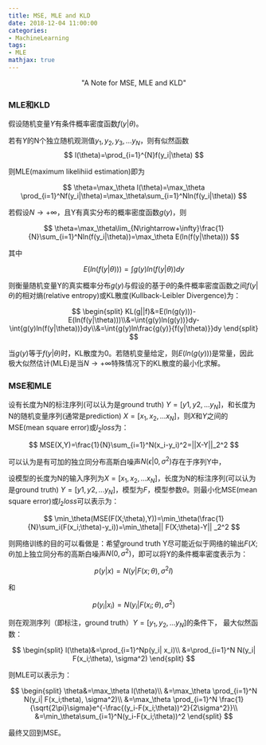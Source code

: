 ```yaml
---
title: MSE, MLE and KLD
date: 2018-12-04 11:00:00
categories:
- MachineLearning
tags:
- MLE
mathjax: true
---
```


<center>"A Note for MSE, MLE and KLD"</center>

<!-- more -->

### MLE和KLD

假设随机变量$Y$有条件概率密度函数$f(y{|}\theta)$。

若有$Y$的N个独立随机观测值$y_1,y_2,y_3,...y_N$，则有似然函数
$$
l(\theta)=\prod_{i=1}^{N}f(y_i|\theta)
$$

则MLE(maximum likelihiid estimation)即为

$$
\theta=\max_\theta l(\theta)=\max_\theta \prod_{i=1}^Nf(y_i|\theta)=\max_\theta\sum_{i=1}^Nln(f(y_i|\theta))
$$

若假设$N\rightarrow+\infty$，且Y有真实分布的概率密度函数$g(y)$，则

$$
\theta=\max_\theta\lim_{N\rightarrow+\infty}\frac{1}{N}\sum_{i=1}^Nln(f(y_i|\theta))=\max_\theta E(ln(f(y|\theta)))
$$

其中

$$
E(ln(f(y|\theta)))=\int g(y)ln(f(y|\theta))dy
$$

则衡量随机变量Y的真实概率分布$g(y)$与假设的基于$\theta$的条件概率密度函数之间$f(y|\theta)$的相对熵(relative entropy)或KL散度(Kullback-Leibler Divergence)为：

$$
\begin{split}
KL(g||f)&=E(ln(g(y)))-E(ln(f(y|\theta)))\\&=\int{g(y)ln(g(y))}dy-\int{g(y)ln(f(y|\theta))}dy\\&=\int{g(y)ln\frac{g(y)}{f(y|\theta)}}dy
\end{split}
$$

当$g(y)$等于$f(y|\theta)$时，KL散度为0。若随机变量给定，则$E(ln(g(y)))$是常量，因此极大似然估计(MLE)是当$N\rightarrow+\infty$特殊情况下的KL散度的最小化求解。

### MSE和MLE

设有长度为N的标注序列(可以认为是ground truth) $Y=[y1,y2,...y_N]$，和长度为N的随机变量序列(通常是prediction) $X=[x_1,x_2,...x_N]$，则$X$和$Y$之间的MSE(mean square error)或$l_2 loss$为：

$$
MSE(X,Y)=\frac{1}{N}\sum_{i=1}^N(x_i-y_i)^2=||X-Y||_2^2
$$

可以认为是有可加的独立同分布高斯白噪声$N(\epsilon|0,\sigma^2)$存在于序列Y中，



设模型的长度为N的输入序列为$X=[x_1,x_2,...x_N]$，长度为N的标注序列(可以认为是ground truth) $Y=[y1,y2,...y_N]$，模型为$F$，模型参数$\theta$。则最小化MSE(mean square error)或$l_2 loss$可以表示为：

$$
\min_\theta(MSE(F(X;\theta),Y))=\min_\theta(\frac{1}{N}\sum_i(F(x_i;\theta)-y_i))=\min_\theta|| F(X;\theta)-Y|| _2^2
$$

则网络训练的目的可以看做是：希望ground truth Y尽可能近似于网络的输出$F(X;\theta)$加上独立同分布的高斯白噪声$N(0,\sigma^2)$，即可以将Y的条件概率密度表示为：

$$
p(y| x)=N(y| F(x;\theta), \sigma^2I)
$$

和

$$
p(y_i| x_i)=N(y_i| F(x_i;\theta), \sigma^2)
$$

则在观测序列（即标注，ground truth）$Y=[y_1,y_2,...y_N]$的条件下， 最大似然函数：

$$
\begin{split}
l(\theta)&=\prod_{i=1}^Np(y_i| x_i)\\
&=\prod_{i=1}^N N(y_i| F(x_i;\theta), \sigma^2)
\end{split}
$$

则MLE可以表示为：

$$
\begin{split}
\theta&=\max_\theta l(\theta)\\
&=\max_\theta \prod_{i=1}^N N(y_i| F(x_i;theta), \sigma^2)\\
&=\max_\theta \prod_{i=1}^N \frac{1}{\sqrt{2\pi}\sigma}e^{-\frac{(y_i-F(x_i;\theta))^2}{2\sigma^2}}\\
&=\min_\theta\sum_{i=1}^N(y_i-F(x_i;\theta))^2
\end{split}
$$

最终又回到MSE。